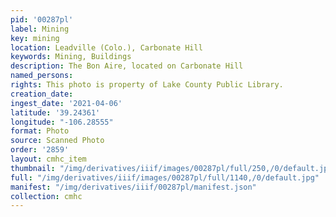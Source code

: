 ```yaml
---
pid: '00287pl'
label: Mining
key: mining
location: Leadville (Colo.), Carbonate Hill
keywords: Mining, Buildings
description: The Bon Aire, located on Carbonate Hill
named_persons: 
rights: This photo is property of Lake County Public Library.
creation_date: 
ingest_date: '2021-04-06'
latitude: '39.24361'
longitude: "-106.28555"
format: Photo
source: Scanned Photo
order: '2859'
layout: cmhc_item
thumbnail: "/img/derivatives/iiif/images/00287pl/full/250,/0/default.jpg"
full: "/img/derivatives/iiif/images/00287pl/full/1140,/0/default.jpg"
manifest: "/img/derivatives/iiif/00287pl/manifest.json"
collection: cmhc
---
```

